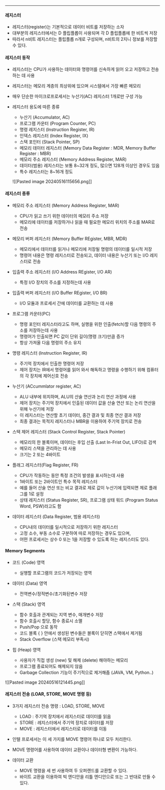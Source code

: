 
---
#### 레지스터
- 레지스터(register)는 기본적으로 데이터 비트를 저장하는 소자
- 대부분의 레지스터에서는 D 플립플롭이 사용되며 각 D 플립플롭에 한 비트씩 저장
- 따라서 n비트 레지스터는 플립플롭 n개로 구성되며, n비트의 2지니 정보를 저장할 수 있다.

#### 레지스터 동작
- 레지스터는 CPU가 사용하는 데이터와 명령어를 신속하게 읽어 오고 저장하고 전송하는 데 사용
- 레지스터는 메모리 계층의 최상위에 있으며 시스템에서 가장 빠른 메모리
- 매우 단순한 마이크로프로세서는 누산기(AC) 레지스터 1개로만 구성 가능
- 레지스터 용도에 따른 종류
	- 누산기 (Accumulator, AC)
	- 프로그램 카운터 (Program Counter, PC)
	- 명령 레지스터 (Instruction Register, IR)
	- 인덱스 레지스터 (Index Register, IX)
	- 스택 포인터 (Stack Pointer, SP)
	- 메모리 데이터 레지스터 (Memory Data Register : MDR, Memory Buffer Register : MBR)
	- 메모리 주소 레지스터 (Memory Address Register, MAR)
	- 데이터(범용) 레지스터는 보통 8~32개 정도, 많으면 128개 이상인 경우도 있음
	- 특수 레지스터는 8~16개 정도

	![[Pasted image 20240516115656.png]]

#### 레지스터 종류

- 메모리 주소 레지스터 (Memory Address Register, MAR)
	- CPU가 읽고 쓰기 위한 데이터의 메모리 주소 저장
	- 메모리에 데이터를 저장하거나 읽을 때 필요한 메모리 위치의 주소를 MAR로 전송

- 메모리 버퍼 레지스터 (Memory Buffer REgister, MBR, MDR)
	- 메모리에서 데이터를 읽거나 메모리에 저장될 명령의 데이터를 일시적 저장
	- 명령어 내용은 명령 레지스터로 전송되고, 데이터 내용은 누산기 또는 I/O 레지스터로 전송

- 입출력 주소 레지스터 (I/O Address REgister, I/O AR)
	- 특정 I/O 장치의 주소를 지정하는데 사용

- 입출력 버퍼 레지스터 (I/O Buffer REgister, I/O BR)
	- I/O 모듈과 프로세서 간에 데이터를 교환하는 데 사용

- 프로그램 카운터(PC)
	- 명령 포인터 레지스터라고도 하며, 실행을 위한 인출(fetch)할 다음 명령의 주소를 저장하는데 사용
	- 명령어가 인출되면 PC 값이 단위 길이(명령 크기)만큼 증가
	- 항상 가져올 다음 명령의 주소 유지

- 명령 레지스터 (Instruction Register, IR)
	- 주기억 장치에서 인출한 명령어 저장
	- 제어 장치는 IR에서 명령어를 읽어 와서 해독하고 명령을 수행하기 위해 컴퓨터의 각 장치에 제어신호 전송

- 누산기 (ACcummlator register, AC)
	- ALU 내부에 위치하며, ALU의 산술 연산과 논리 연산 과정에 사용
	- 제어 장치는 주기억 장치에서 인출된 데이터 값을 산술 연산 또는 논리 연산을 위해 누산기에 저장
	- 이 레지스터는 연산할 초기 데이터, 중간 결과 및 최종 연산 결과 저장
	- 최종 결과는 목적지 레지스터나 MBR을 이용하여 주기억 장치로 전송

- 스택 제어 레지스터 (Stack Control Register, Stack Pointer)
	- 메모리의 한 블록이며, 데이터는 후입 선출 (Last In-Frist Out, LIFO)로 검색
	- 메모리 스택을 관리하는 데 사용
	- 크기는 2 또는 4바이트

- 플래그 레지스터(Flag Register, FR)
	- CPU가 작동하는 동안 특정 조건의 발생을 표시하는데 사용
	- 1바이트 또는 2바이트인 특수 목적 레지스터
	- 예를 들어 산술 연산 또는 비교 결과로 제로 값이 누산기에 입력되면 제로 플래그를 1로 설정
	- 상태 레지스터 (Status Register, SR), 프로그램 상태 워드 (Program Status Word, PSW)라고도 함

- 데이터 레지스터 (Data Register, 범용 레지스터)
	- CPU내의 데이터를 일시적으로 저장하기 위한 레지스터
	- 고정 소수, 부동 소수로 구분하여 따로 저장하는 경우도 있으며,
	- 어떤 프로세서는 상수 0 또는 1을 저장할 수 있도록 하는 레지스터도 있다.

#### Memory Segments

- 코드 (Code) 영역
	- 실행할 프로그램의 코드가 저장되는 영역

- 데이터 (Data) 영역
	- 전역변수/정적변수/초기화된변수 저장

- 스택 (Stack) 영역
	- 함수 호출과 관계되는 지역 변수, 매개변수 저장
	- 함수 호출시 할당, 함수 종료시 소멸
	- Push/Pop 으로 동작
	- 코드 블록 { } 안에서 생성된 변수들은 블록이 닫히면 스택에서 제거됨
	- Stack Overflow (스택 메모리 부족시)

- 힙 (Heap) 영역
	- 사용자가 직접 생성 (new) 및 해제 (delete) 해야하는 메모리
	- 프로그램 종료되어도 해제되지 않음
	- Garbage Collection 기능이 주기적으로 제거해줌 (JAVA, VM, Python..)

![[Pasted image 20240516121445.png]]

#### 레지스터 전송 (LOAR, STORE, MOVE 명령 등)

- 3가지 레지스터 전송 명령 : LOAD, STORE, MOVE
	- LOAD : 주기억 장치에서 레지스터로 데이터를 읽음
	- STORE : 레지스터에서 주기억 장치로 데이터를 저장
	- MOVE : 레지스터에서 레지스터로 데이터를 이동

- 인텔 프로세서는 이 세 가지를 MOVE 명령어 하나로 모두 처리한다.

- MOVE 명령어를 사용하여 데이터 교환이나 데이터형 변환이 가능하다.

- 데이터 교환
	- MOVE 명령을 세 번 사용하여 두 오퍼랜드를 교환할 수 있다.
	- 바이트 교환을 이용하여 빅 엔디안을 리틀 엔디안으로 또는 그 반대로 만들 수 있다.